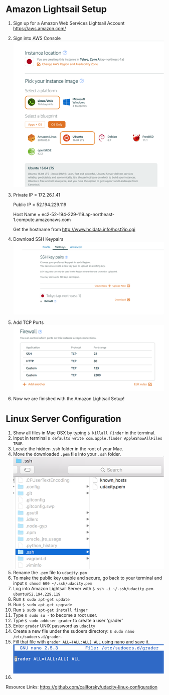# Amazon Lightsail Setup

1. Sign up for a Amazon Web Services Lightsail Account
https://aws.amazon.com/
2. Sign into AWS Console
![Create Instance in AWS](readme_images/Create_Instance.png)
3. Private IP = 172.26.1.41

   Public IP = 52.194.229.119
   
   Host Name = ec2-52-194-229-119.ap-northeast-1.compute.amazonaws.com

   Get the hostname from http://www.hcidata.info/host2ip.cgi

4. Download SSH Keypairs
![Accounts Page](readme_images/accounts_page.png)
5. Add TCP Ports
![Firewall](readme_images/firewall.png)
6. Now we are finished with the Amazon Lightsail Setup! 

# Linux Server Configuration

1. Show all files in Mac OSX by typing `$ killall Finder` in the terminal. 
2. Input in terminal `$ defaults write com.apple.finder AppleShowAllFiles TRUE`. 
3. Locate the hidden .ssh folder in the root of your Mac.
4. Move the downloaded `.pem` file into your `.ssh` folder.
![.pem key to .ssh folder](readme_images/ssh.png)
5. Rename the `.pem` file to `udacity.pem`
6. To make the public key usable and secure, go back to your terminal and input `$ chmod 600 ~/.ssh/udacity.pem`
7. Log into Amazon Lightsail Server with `$ ssh -i ~/.ssh/udacity.pem ubuntu@52.194.229.119`
8. Run `$ sudo apt-get update`
9. Run `$ sudo apt-get upgrade`
10. Run `$ sudo apt-get install finger`
11. Type `$ sudo su -` to become a root user. 
12. Type  `$ sudo adduser grader` to create a user 'grader' 
13. Enter `grader` UNIX password as `udacity`
14. Create a new file under the sudoers directory: `$ sudo nano /etc/sudoers.d/grader`.
15. Fill that file with `grader ALL=(ALL:ALL) ALL` using nano and save it.
![sudoers](readme_images/sudoers.png)
16. 

Resource Links:
https://github.com/callforsky/udacity-linux-configuration
